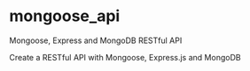 # mongoose_api
Mongoose, Express and MongoDB RESTful API

Create a RESTful API with Mongoose, Express.js and MongoDB

